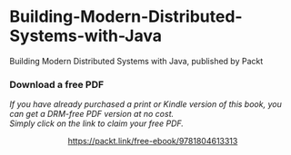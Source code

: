 # Building-Modern-Distributed-Systems-with-Java
Building Modern Distributed Systems with Java, published by Packt
### Download a free PDF

 <i>If you have already purchased a print or Kindle version of this book, you can get a DRM-free PDF version at no cost.<br>Simply click on the link to claim your free PDF.</i>
<p align="center"> <a href="https://packt.link/free-ebook/9781804613313">https://packt.link/free-ebook/9781804613313 </a> </p>